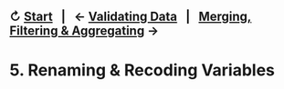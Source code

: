 ↻ [Start](../README.md)&nbsp;&nbsp;&nbsp;|&nbsp;&nbsp;&nbsp;← [Validating Data](04-validating-data.md)&nbsp;&nbsp;&nbsp;|&nbsp;&nbsp;&nbsp;[Merging, Filtering & Aggregating](06-merging-filtering-aggregating-data.md) →
---

# 5. Renaming & Recoding Variables

